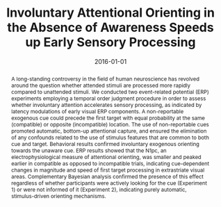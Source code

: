 ---
# Documentation: https://wowchemy.com/docs/managing-content/

title: 'Involuntary Attentional Orienting in the Absence of Awareness Speeds up Early Sensory Processing'
subtitle: ''
summary: ''
authors:
- A. Schettino
- V. Rossi
- G. Pourtois
- M.M. Müller
tags: []
categories: []
date: '2016-01-01'
lastmod: 2020-10-15T20:27:36+02:00
featured: false
draft: false

# Featured image
# To use, add an image named `featured.jpg/png` to your page's folder.
# Focal points: Smart, Center, TopLeft, Top, TopRight, Left, Right, BottomLeft, Bottom, BottomRight.
image:
  caption: ''
  focal_point: ''
  preview_only: false

# Projects (optional).
#   Associate this post with one or more of your projects.
#   Simply enter your project's folder or file name without extension.
#   E.g. `projects = ["internal-project"]` references `content/project/deep-learning/index.md`.
#   Otherwise, set `projects = []`.
projects: []
publishDate: '2020-10-15T18:27:36.435620Z'
publication_types:
- '2'
abstract: 'A long-standing controversy in the field of human neuroscience has revolved around the question whether attended stimuli are processed more rapidly compared to unattended stimuli. We conducted two event-related potential (ERP) experiments employing a temporal order judgment procedure in order to assess whether involuntary attention accelerates sensory processing, as indicated by latency modulations of early visual ERP components. A non-reportable exogenous cue could precede the first target with equal probability at the same (compatible) or opposite (incompatible) location. The use of non-reportable cues promoted automatic, bottom-up attentional capture, and ensured the elimination of any confounds related to the use of stimulus features that are common to both cue and target. Behavioral results confirmed involuntary exogenous orienting towards the unaware cue. ERP results showed that the N1pc, an electrophysiological measure of attentional orienting, was smaller and peaked earlier in compatible as opposed to incompatible trials, indicating cue-dependent changes in magnitude and speed of first target processing in extrastriate visual areas. Complementary Bayesian analysis confirmed the presence of this effect regardless of whether participants were actively looking for the cue (Experiment 1) or were not informed of it (Experiment 2), indicating purely automatic, stimulus-driven orienting mechanisms.'
publication: '*Cortex*'
doi: 10/f776cb
---